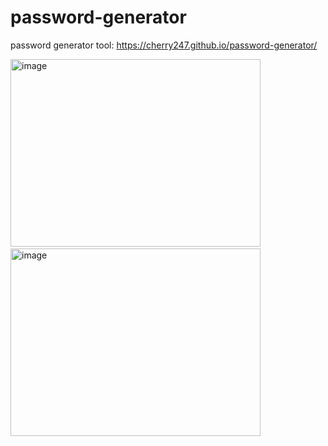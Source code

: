 # password-generator

password generator tool: https://cherry247.github.io/password-generator/

<img width="400" height="300" alt="image" src="https://github.com/cherry247/password-generator/assets/48171767/5f785d7c-e70c-4c3e-b20f-e4f2666a6f30">
&nbsp; &nbsp; 
<img width="400" height="300" alt="image" src="https://github.com/cherry247/password-generator/assets/48171767/ebd61ecc-11e5-4964-8eaa-d93b4e7a4e6b">

